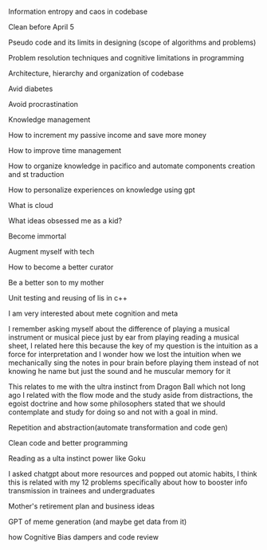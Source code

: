 Information entropy and caos in codebase

Clean before April 5

Pseudo code and its limits in designing (scope of algorithms and problems)

Problem resolution techniques and cognitive
limitations in programming

Architecture, hierarchy and organization of codebase


Avid diabetes


Avoid procrastination

Knowledge management

How to increment my passive income and save more money

How to improve time management

How to organize knowledge in pacifico and automate components creation and st traduction

How to personalize experiences on knowledge using gpt

What is cloud

What ideas obsessed me as a kid?

Become immortal


Augment myself with tech

How to become a better curator

Be a better son to my mother

Unit testing and reusing of lis in c++

I am very interested about mete cognition and meta

I remember asking myself about the difference of playing
a musical instrument or musical piece
just by ear from playing reading a musical
sheet, I related here this because
the key of my question is the intuition as a force for
interpretation and I wonder
how we lost the intuition when we mechanically
sing the notes in pour brain before playing them instead of not knowing
he name but just the sound and he muscular memory for it

This relates to me with the ultra instinct
from Dragon Ball which not long ago
I related with the flow mode and the study 
aside from distractions, the egoist doctrine
and how some philosophers stated that we should contemplate
and study for doing so and not with a goal in mind.

Repetition and abstraction(automate transformation and code gen)

Clean code and better programming

Reading as a ulta instinct power like Goku

I asked chatgpt about more resources and popped out
atomic habits, I think this is related with my 12 problems specifically about how to booster info transmission in trainees and undergraduates


Mother's retirement plan and business ideas

GPT of meme generation (and maybe get data from it)


how Cognitive Bias dampers and code review